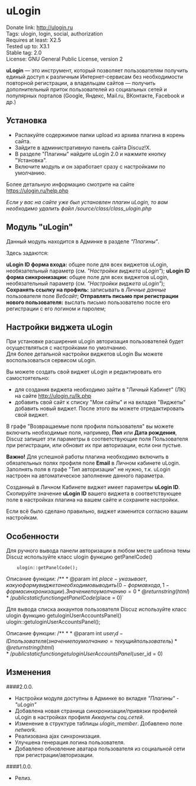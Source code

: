 # uLogin

Donate link: http://ulogin.ru  
Tags: ulogin, login, social, authorization  
Requires at least: X2.5  
Tested up to: X3.1  
Stable tag: 2.0  
License: GNU General Public License, version 2  

**uLogin** — это инструмент, который позволяет пользователям получить единый доступ к различным Интернет-сервисам без необходимости повторной регистрации,
а владельцам сайтов — получить дополнительный приток пользователей из социальных сетей и популярных порталов (Google, Яндекс, Mail.ru, ВКонтакте, Facebook и др.)

## Установка
- Распакуйте содержимое папки upload из архива плагина в корень сайта.
- Зайдите в административную панель сайта Discuz!X.
- В разделе "Плагины" найдите uLogin 2.0 и нажмите кнопку "Установка".
- Включите модуль и он заработает сразу с настройками по умолчанию.

Более детальную информацию смотрите на сайте https://ulogin.ru/help.php

*Если у вас на сайте уже был установлен плагин uLogin, то вам необходимо удалить файл /source/class/class_ulogin.php*

## Модуль "uLogin"

Данный модуль находится в Админке в разделе *"Плагины"*.

Здесь задаются: 
 
**uLogin ID форма входа:** общее поле для всех виджетов uLogin, необязательный параметр (см. *"Настройки виджета uLogin"*);
**uLogin ID форма синхронизации:** общее поле для всех виджетов uLogin, необязательный параметр (см. *"Настройки виджета uLogin"*);
**Сохранять ссылку на профиль:** записывать в *Личные данные* пользователя поле *Вебсайт*;
**Отправлять письмо при регистрации нового пользователя:** выслать письмо пользователю после его регистрации с его логином и паролем;

## Настройки виджета uLogin

При установке расширения uLogin авторизация пользователей будет осуществляться с настройками по умолчанию.  
Для более детальной настройки виджетов uLogin Вы можете воспользоваться сервисом uLogin.  

Вы можете создать свой виджет uLogin и редактировать его самостоятельно:

- для создания виджета необходимо зайти в "Личный Кабинет" (ЛК) на сайте http://ulogin.ru/lk.php
- добавить свой сайт к списку "Мои сайты" и на вкладке "Виджеты" добавить новый виджет. После этого вы можете отредактировать свой виджет.

В графе "Возвращаемые поля профиля пользователя" вы можете включить необходимые поля, например, **Пол** или **Дата рождения**, Discuz запишет эти параметры
в соответствующие поля Пользователя при регистрации, или обновит их при авторизации, если они пустые.

**Важно!** Для успешной работы плагина необходимо включить в обязательных полях профиля поле **Еmail** в Личном кабинете uLogin.  
Заполнять поля в графе "Тип авторизации" не нужно, т.к. uLogin настроен на автоматическое заполнение данного параметра.

Созданный в Личном Кабинете виджет имеет параметры **uLogin ID**.  
Скопируйте значение **uLogin ID** вашего виджета в соответствующее поле в настройках плагина на вашем сайте и сохраните настройки.   

Если всё было сделано правильно, виджет изменится согласно вашим настройкам.


## Особенности

Для ручного вывода панели авторизации в любом месте шаблона темы Discuz используйте класс ulogin функцию getPanelCode()

		ulogin::getPanelCode();
	
Описание функции:
		/**
		* @param int $place - указывает, какую форму виджета необходимо выводить (0 - форма входа, 1 - форма синхронизации). Значение по умолчанию = 0
		* @return string(html)
		*/
		public static function getPanelCode($place = 0)`

Для вывода списка аккаунтов пользователя Discuz используйте класс ulogin функцию getuloginUserAccountsPanel()
		ulogin::getuloginUserAccountsPanel();
	
Описание функции:
		/**
		*
		* @param int $user_id - ID пользователя (значение по умолчанию = текущий пользователь)
		* @return string(html)
		*/
		public static function getuloginUserAccountsPanel($user_id = 0)

## Изменения

####2.0.0.
  * Настройки модуля доступны в Админке во вкладке *"Плагины" - "uLogin"*
  * Добавлена новая страница синхронизации/привязки профилей uLogin в настройках профиля *Аккаунты соц.сетей*.
  * Изменение в структуре таблицы *ulogin_member*. Добавлено поле *network*.
  * Реализована ajax синхронизация.
  * Улучшена генерация логина пользователя.
  * Добавлено обновление аватара пользователя из социальной сети при регистрации/авторизации.
 
####1.0.0.
* Релиз.
